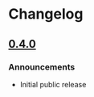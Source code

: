 # Changelog

## [0.4.0](https://github.com/rigetti/qiskit-rigetti/releases/tag/v0.4.0)

### Announcements

- Initial public release
